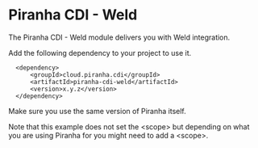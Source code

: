 
# Piranha CDI - Weld

The Piranha CDI - Weld module delivers you with Weld integration.

Add the following dependency to your project to use it.

      <dependency>
          <groupId>cloud.piranha.cdi</groupId>
          <artifactId>piranha-cdi-weld</artifactId>
          <version>x.y.z</version>
      </dependency>

Make sure you use the same version of Piranha itself.

Note that this example does not set the &lt;scope&gt; but depending on what you
are using Piranha for you might need to add a &lt;scope&gt;.
